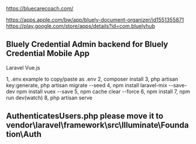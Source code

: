 https://bluecarecoach.com/

https://apps.apple.com/bw/app/bluely-document-organizer/id1551355871
https://play.google.com/store/apps/details?id=com.bluelyhub

## Bluely Credential Admin backend for Bluely Credential Mobile App
Laravel Vue.js

1,   .env.example to copy/paste as .env
2,   composer install
3,   php artisan key:generate, php artisan migrate --seed
4,   npm install laravel-mix --save-dev
	npm install vuex --save
5,   npm cache clear --force
6,   npm install
7,   npm run dev(watch)
8,   php artisan serve

## AuthenticatesUsers.php please move it to vendor\laravel\framework\src\Illuminate\Foundation\Auth ##
